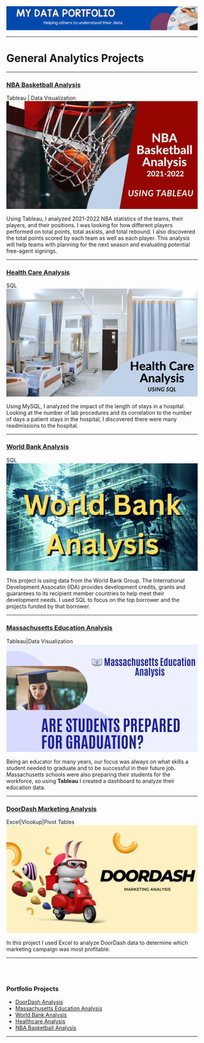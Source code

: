 <!-- # My Data Analytics Portfolio -->
<img src="images/My_Data_Portfolio_Banner_2.png? raw=true"/>  

---

# General Analytics Projects
---
### [NBA Basketball Analysis](https://www.linkedin.com/pulse/nba-basketball-analysis-kimberly-saylor)

Tableau | Data Visualization <br>
[<img src="images/NBA_Basketball_ Analysis.png?raw=true"/>](https://www.linkedin.com/pulse/nba-basketball-analysis-kimberly-saylor/)

Using Tableau, I analyzed 2021-2022 NBA statistics of the teams, their players, and their positions. I was looking for how different players performed on total points, total assists, and total rebound. I also discovered the total points scored by each team as well as each player.  This analysis will help teams with planning for the next season and evaluating potential free-agent signings.  

---
### [Health Care Analysis](https://www.linkedin.com/pulse/healthcare-analysis-kimberly-saylor)

SQL <br>
[<img src="images/Healthcare_Analysis_Cover.png?raw=true"/>](https://www.linkedin.com/pulse/healthcare-analysis-kimberly-saylor/)

Using MySQL, I analyzed the impact of the length of stays in a hospital. Looking at the number of lab procedures and its correlation to the number of days a patient stays in the hospital, I discovered there were many readmissions to the hospital.

---
### [World Bank Analysis](https://www.linkedin.com/pulse/world-bank-analysis-kimberly-saylor/)

SQL <br>
[<img src="images/World_Bank_Analysis_Cover.png?raw=true"/>](https://www.linkedin.com/pulse/world-bank-analysis-kimberly-saylor/)

This project is using data from the World Bank Group.  The International Development Assocatin (IDA) provides development credits, grants and guarantees to its recipient member countries to help meet their development needs.  I used SQL to focus on the top borrower and the projects funded by that borrower.

---
### [Massachusetts Education Analysis](/Massachusetts_Education) <br>

Tableau|Data Visualization <br>
<a href="/Massachusetts_Education">
<img src="images/Massachusetts Education Analysis Video.jpg?raw=true"/>
</a>

Being an educator for many years, our focus was always on what skills a student needed to graduate and to be successful in their future job. Massachusetts schools were also preparing their students for the workforce, so using <b>Tableau</b> I created a dashboard to analyze their education data.

---
### [DoorDash Marketing Analysis](https://www.linkedin.com/pulse/doordash-marketing-analysis-kimberly-saylor/)

Excel|Vlookup|Pivot Tables <br>
[<img src="images/Doordash_Graphic.png?raw=true"/>](https://www.linkedin.com/pulse/doordash-marketing-analysis-kimberly-saylor)

In this project I used Excel to analyze DoorDash data to determine which marketing campaign was most profitable. 




<!-- COMMENT:  Everything in this section is from Avery's original template.  Use these to create page when needed.
#### [Internal Blog Post Project](/bank)
<img src="images/dummy_thumbnail.jpg?raw=true"/>(https://www.linkedin.com/pulse/doordash-marketing-analysis-kimberly-saylor)

My first data analysis project on a food delivery service. 

---
#### [Linked File Project](/files/Day 12 - 21 days to data.pdf)
<img src="images/21 Days To Data Challenge.png?raw=true"/>
For this project, I explored what a good analytics PowerPoint presentation should entail. It talks about main talking points, how to tie data to the business value, and much more. 

---
#### [DoorDash Marketing Analysis](https://www.linkedin.com/doordash-marketing-analysis-kimberly-saylor)
[<img src="images/Doordash_Graphic.png?raw=true"/>](https://www.linkedin.com/doordash-marketing-analysis-kimberly-saylor)
My first data analysis project on a food delivery service. 


---
#### [Education Project](https://www.linkedin.com/pulse/massachusetts-education-analysis-samantha-paul/)
[<img src="images/21 Days To Data Challenge What I've Learned Cover.png?raw=true"/>](https://www.linkedin.com/pulse/what-i-learned-21-days-data-avery-smith)
In this case study from Data Analytics Accelerator, I was prompted to analyze the State of Massachusetts education data. The main focuses were:
What schools are struggling the most?
How does class size affect college admission?
What are the top math schools in the state? 

-->
---
<br><br>


### Portfolio Projects

- [DoorDash Analysis](http://www.linkedin.com/pulse/doordash-marketing-analysis-kimberly-saylor/)
- [Massachusetts Education Analysis](/Massachusetts_Education)
- [World Bank Analysis](https://www.linkedin.com/pulse/world-bank-analysis-kimberly-saylor/)
- [Healthcare Analysis](https://www.linkedin.com/pulse/healthcare-analysis-kimberly-saylor/)
- [NBA Basketball Analysis](https://www.linkedin.com/pulse/nba-basketball-analysis-kimberly-saylor)


<!-- 
- [Project 2 Title](http://example.com/)
- [Project 3 Title](http://example.com/)
- [Project 4 Title](http://example.com/)
- [Project 5 Title](http://example.com/)
-->


---




